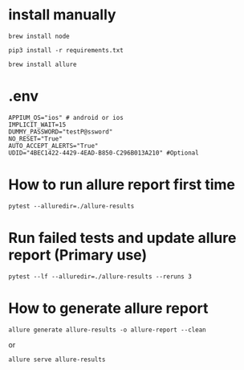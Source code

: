 # install manually

```
brew install node

```

```
pip3 install -r requirements.txt

```

```
brew install allure

```

# .env

```
APPIUM_OS="ios" # android or ios
IMPLICIT_WAIT=15
DUMMY_PASSWORD="testP@ssword"
NO_RESET="True"
AUTO_ACCEPT_ALERTS="True"
UDID="4BEC1422-4429-4EAD-B850-C296B013A210" #Optional

```

# How to run allure report first time

```
pytest --alluredir=./allure-results

```

# Run failed tests and update allure report (Primary use)

```
pytest --lf --alluredir=./allure-results --reruns 3
```

# How to generate allure report

```
allure generate allure-results -o allure-report --clean
```

or

```
allure serve allure-results
```
